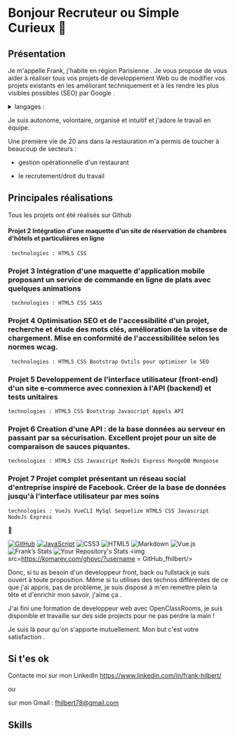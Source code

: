 # Bonjour Recruteur ou Simple Curieux 👋

## Présentation

Je m'appelle Frank, j'habite en région Parisienne . Je vous propose de vous aider à réaliser tous vos projets de developpement Web ou de modifier vos projets existants en les améliorant techniquement et à les rendre les plus visibles possibles (SEO) par Google .

<details>
 <summary>langages : </summary>
 js <br/>
 js <br/>
 js <br/>
 js <br/>
</details>

Je suis autonome, volontaire, organisé et intuitif et j'adore le travail en équipe.

Une première vie de 20 ans dans la restauration m'a permis de toucher à beaucoup de secteurs :

- gestion opérationnelle d'un restaurant

- le recrutement/droit du travail

## Principales réalisations

Tous les projets ont été réalisés sur Github

#### Projet 2 Intégration d'une maquette d'un site de réservation de chambres d'hôtels et particulières en ligne

     technologies : HTML5 CSS

### Projet 3 Intégration d'une maquette d'application mobile proposant un service de commande en ligne de plats avec quelques animations

     technologies : HTML5 CSS SASS

### Projet 4 Optimisation SEO et de l'accessibilité d'un projet, recherche et étude des mots clés, amélioration de la vitesse de chargement. Mise en conformité de l'accessibilitée selon les normes wcag.

     technologies : HTML5 CSS Bootstrap Outils pour optimiser le SEO

### Projet 5 Developpement de l'interface utilisateur (front-end) d'un site e-commerce avec connexion à l'API (backend) et tests unitaires

    technologies : HTML5 CSS Bootstrap Javascript Appels API

### Projet 6 Creation d'une API : de la base données au serveur en passant par sa sécurisation. Excellent projet pour un site de comparaison de sauces piquantes.

    technologies : HTML5 CSS Javascript NodeJs Express MongoDB Mongoose

### Projet 7 Projet complet présentant un réseau social d'entreprise inspiré de Facebook. Créer de la base de données jusqu'à l'interface utilisateur par mes soins

    technologies : VueJs VueCLI MySql Sequelize HTML5 CSS Javascript NodeJs Express

:frog:

[![GitHub](https://badgen.net/badge/icon/github?icon=github&label)](https://github.com)
[![JavaScript](https://img.shields.io/badge/--F7DF1E?logo=javascript&logoColor=000)](https://www.javascript.com/)
![CSS3](https://img.shields.io/badge/css3-%231572B6.svg?style=for-the-badge&logo=css3&logoColor=white)
![HTML5](https://img.shields.io/badge/html5-%23E34F26.svg?style=for-the-badge&logo=html5&logoColor=white)
![Markdown](https://img.shields.io/badge/markdown-%23000000.svg?style=for-the-badge&logo=markdown&logoColor=white)
![Vue.js](https://img.shields.io/badge/vuejs-%2335495e.svg?style=for-the-badge&logo=vuedotjs&logoColor=%234FC08D)
![Frank’s Stats](https://github-readme-stats.vercel.app/api?username=fhilbert&show_icons=true)
![Your Repository's Stats](https://github-readme-stats.vercel.app/api/top-langs/?username=fhilbert&theme=blue-green)
<img src=https://komarev.com/ghpvc/?username = GitHub_fhilbert/>

Donc, si tu as besoin d'un developpeur front, back ou fullstack je suis ouvert à toute proposition. Même si tu utilises des technos différentes de ce que j'ai appris, pas de problème, je suis disposé à m'en remettre plein la tête et d'enrichir mon savoir, j'aime ça .

J'ai fini une formation de developpeur web avec OpenClassRooms, je suis disponible et travaille sur des side projects pour ne pas perdre la main !

Je suis là pour qu'on s'apporte mutuellement. Mon but c'est votre satisfaction .

## Si t'es ok

Contacte moi sur mon LinkedIn <https://www.linkedin.com/in/frank-hilbert/>

_ou_

sur mon Gmail : fhilbert78@gmail.com

## Skills

<!--
**fhilbert/fhilbert** is a ✨ _special_ ✨ repository because its `README.md` (this file) appears on your GitHub profile.

Here are some ideas to get you started:

- 🔭 I’m currently working on ...
- 🌱 I’m currently learning ...
- 👯 I’m looking to collaborate on ...
- 🤔 I’m looking for help with ...
- 💬 Ask me about ...
- 📫 How to reach me: ...
- 😄 Pronouns: ...
- ⚡ Fun fact: ...
-->
